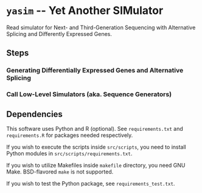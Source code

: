 # `yasim` -- Yet Another SIMulator

Read simulator for Next- and Third-Generation Sequencing with Alternative Splicing and Differently Expressed Genes.

## Steps

### Generating Differentially Expressed Genes and Alternative Splicing



### Call Low-Level Simulators (aka. Sequence Generators)



## Dependencies

This software uses Python and R (optional). See `requirements.txt` and `requirements.R` for packages needed respectively.

If you wish to execute the scripts inside `src/scripts`, you need to install Python modules in `src/scripts/requirements.txt`.

If you wish to utilize Makefiles inside `makefile` directory, you need GNU Make. BSD-flavored `make` is not supported.

If you wish to test the Python package, see `requirements_test.txt`.

